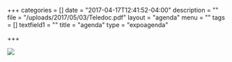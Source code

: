 +++
categories = []
date = "2017-04-17T12:41:52-04:00"
description = ""
file = "/uploads/2017/05/03/Teledoc.pdf"
layout = "agenda"
menu = ""
tags = []
textfield1 = ""
title = "agenda"
type = "expoagenda"

+++


![](/GCTC/uploads/2017/05/03/20170501%20Agenda%20Short%20V4%20SR-1.png)